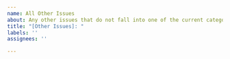 ```yaml
---
name: All Other Issues
about: Any other issues that do not fall into one of the current categories.
title: "[Other Issues]: "
labels: ''
assignees: ''

---
```



